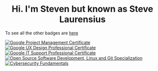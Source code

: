 <h1 align="center">Hi. I'm Steven but known as Steve Laurensius</h1>

<!--START_SECTION:badges-->
To see all the other badges are [here](https://www.credly.com/users/steve.laurensius/badges)

[![Google Project Management Certificate](https://images.credly.com/size/110x110/images/771cff46-3573-4d12-bfd8-528745f00957/GCC_badge_PGM_1000x1000.png)](https://www.credly.com/badges/b416a1a6-f425-4ede-950c-e8e60014ab9f "Google Project Management Certificate")
[![Google UX Design Professional Certificate](https://images.credly.com/size/110x110/images/f4b9febb-69f6-46d8-8797-1e504ebfe0f8/GCC_badge_UX_1000x1000.png)](https://www.credly.com/badges/505c5c91-1901-4edb-9969-423c92231895 "Google UX Design Professional Certificate")
[![Google IT Support Professional Certificate](https://images.credly.com/size/110x110/images/fb97a12f-c0f1-4f37-9b7d-4a830199fe84/GCC_badge_IT_Support_1000x1000.png)](https://www.credly.com/badges/7652e4dd-3cf8-4261-8f42-66ac1a257ebb "Google IT Support Professional Certificate")
[![Open Source Software Development, Linux and Git Specialization](https://images.credly.com/size/110x110/images/a8e890b4-d484-4e04-b521-fba516a8c3cd/coursera-specialization-badge.png)](https://www.credly.com/badges/736b477a-ffc4-4511-b1cb-8880814d3b5c "Open Source Software Development, Linux and Git Specialization")
[![Cybersecurity Fundamentals](https://images.credly.com/size/110x110/images/50b96632-6cbb-40b7-ac0e-b83f49ff7f94/image.png)](https://www.credly.com/badges/e7991bad-296f-4126-96f6-4fa7cdada46d "Cybersecurity Fundamentals")
<!--END_SECTION:badges-->
